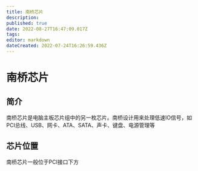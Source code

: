 ```yaml
---
title: 南桥芯片
description: 
published: true
date: 2022-08-27T16:47:09.017Z
tags: 
editor: markdown
dateCreated: 2022-07-24T16:26:59.436Z
---
```


# 南桥芯片
## 简介
南桥芯片是电脑主板芯片组中的另一枚芯片。南桥设计用来处理低速IO信号，如PCI总线、USB、网卡、ATA、SATA、声卡、键盘、电源管理等
## 芯片位置
南桥芯片一般位于PCI接口下方